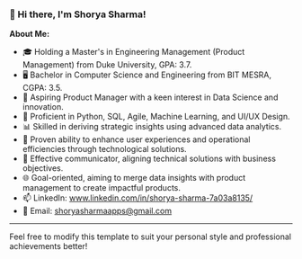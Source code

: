 
<!--
**shorya-sharma1/shorya-sharma1** is a ✨ _special_ ✨ repository because its `README.md` (this file) appears on your GitHub profile.

Here are some ideas to get you started:

- 🔭 I’m currently working on ...
- 🌱 I’m currently learning ...
- 👯 I’m looking to collaborate on ...
- 🤔 I’m looking for help with ...
- 💬 Ask me about ...
- 📫 How to reach me: ...
- 😄 Pronouns: ...
- ⚡ Fun fact: ...
-->

### 👋 Hi there, I'm Shorya Sharma!
**About Me:**
- 🎓 Holding a Master's in Engineering Management (Product Management) from Duke University, GPA: 3.7.
- 🖥️ Bachelor in Computer Science and Engineering from BIT MESRA, CGPA: 3.5.
- 🎯 Aspiring Product Manager with a keen interest in Data Science and innovation.
- 🐍 Proficient in Python, SQL, Agile, Machine Learning, and UI/UX Design.
- 📊 Skilled in deriving strategic insights using advanced data analytics.
- 🌟 Proven ability to enhance user experiences and operational efficiencies through technological solutions.
- 🤝 Effective communicator, aligning technical solutions with business objectives.
- 🌐 Goal-oriented, aiming to merge data insights with product management to create impactful products.
- 📫 LinkedIn: www.linkedin.com/in/shorya-sharma-7a03a8135/
- 🔗 Email: shoryasharmaapps@gmail.com

---

Feel free to modify this template to suit your personal style and professional achievements better!
